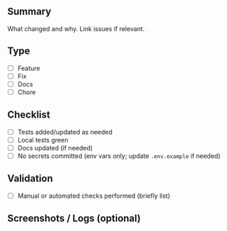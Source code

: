 ## Summary

What changed and why. Link issues if relevant.

## Type

- [ ] Feature
- [ ] Fix
- [ ] Docs
- [ ] Chore

## Checklist

- [ ] Tests added/updated as needed
- [ ] Local tests green
- [ ] Docs updated (if needed)
- [ ] No secrets committed (env vars only; update `.env.example` if needed)

## Validation

- [ ] Manual or automated checks performed (briefly list)

## Screenshots / Logs (optional)
